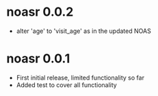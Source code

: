 # noasr 0.0.2

* alter 'age' to 'visit_age' as in the updated NOAS

# noasr 0.0.1

* First initial release, limited functionality so far
* Added test to cover all functionality
